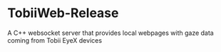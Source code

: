 # TobiiWeb-Release
A C++ websocket server that provides local webpages with gaze data coming from Tobii EyeX devices

